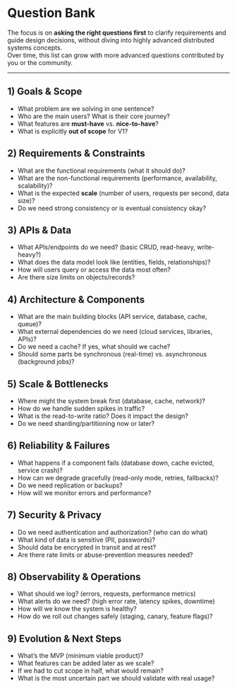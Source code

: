 # Question Bank

The focus is on **asking the right questions first** to clarify requirements and guide design decisions, without diving into highly advanced distributed systems concepts.  
Over time, this list can grow with more advanced questions contributed by you or the community.

---

## 1) Goals & Scope
- What problem are we solving in one sentence?
- Who are the main users? What is their core journey?
- What features are **must-have** vs. **nice-to-have**?
- What is explicitly **out of scope** for V1?

## 2) Requirements & Constraints
- What are the functional requirements (what it should do)?
- What are the non-functional requirements (performance, availability, scalability)?
- What is the expected **scale** (number of users, requests per second, data size)?
- Do we need strong consistency or is eventual consistency okay?

## 3) APIs & Data
- What APIs/endpoints do we need? (basic CRUD, read-heavy, write-heavy?)
- What does the data model look like (entities, fields, relationships)?
- How will users query or access the data most often?
- Are there size limits on objects/records?

## 4) Architecture & Components
- What are the main building blocks (API service, database, cache, queue)?
- What external dependencies do we need (cloud services, libraries, APIs)?
- Do we need a cache? If yes, what should we cache?
- Should some parts be synchronous (real-time) vs. asynchronous (background jobs)?

## 5) Scale & Bottlenecks
- Where might the system break first (database, cache, network)?
- How do we handle sudden spikes in traffic?
- What is the read-to-write ratio? Does it impact the design?
- Do we need sharding/partitioning now or later?

## 6) Reliability & Failures
- What happens if a component fails (database down, cache evicted, service crash)?
- How can we degrade gracefully (read-only mode, retries, fallbacks)?
- Do we need replication or backups?
- How will we monitor errors and performance?

## 7) Security & Privacy
- Do we need authentication and authorization? (who can do what)
- What kind of data is sensitive (PII, passwords)?
- Should data be encrypted in transit and at rest?
- Are there rate limits or abuse-prevention measures needed?

## 8) Observability & Operations
- What should we log? (errors, requests, performance metrics)
- What alerts do we need? (high error rate, latency spikes, downtime)
- How will we know the system is healthy?
- How do we roll out changes safely (staging, canary, feature flags)?

## 9) Evolution & Next Steps
- What’s the MVP (minimum viable product)?
- What features can be added later as we scale?
- If we had to cut scope in half, what would remain?
- What is the most uncertain part we should validate with real usage?
